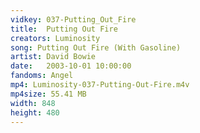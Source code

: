 ```yaml
---
vidkey: 037-Putting_Out_Fire
title:  Putting Out Fire
creators: Luminosity
song: Putting Out Fire (With Gasoline)
artist: David Bowie
date:   2003-10-01 10:00:00
fandoms: Angel
mp4: Luminosity-037-Putting-Out-Fire.m4v
mp4size: 55.41 MB
width: 848
height: 480
---
```



  